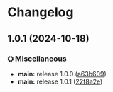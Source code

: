 # Changelog

## 1.0.1 (2024-10-18)


### ⛭ Miscellaneous

* **main:** release 1.0.0 ([a63b609](https://github.com/VeonN4/modpack-test/commit/a63b609c53f5bd146b268184fb5338c7fdf93161))
* **main:** release 1.0.1 ([22f8a2e](https://github.com/VeonN4/modpack-test/commit/22f8a2ec49fd7a477d834fe2ced68ea7d17e723e))

